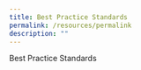 ```yaml
---
title: Best Practice Standards
permalink: /resources/permalink
description: ""
---
```







Best Practice Standards